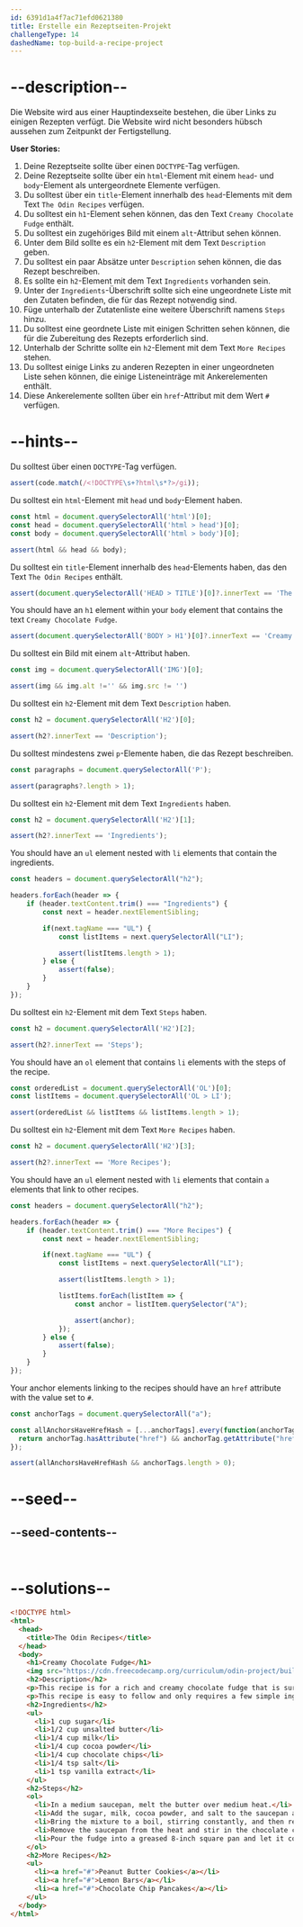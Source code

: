 ```yaml
---
id: 6391d1a4f7ac71efd0621380
title: Erstelle ein Rezeptseiten-Projekt
challengeType: 14
dashedName: top-build-a-recipe-project
---
```


# --description--

Die Website wird aus einer Hauptindexseite bestehen, die über Links zu einigen Rezepten verfügt. Die Website wird nicht besonders hübsch aussehen zum Zeitpunkt der Fertigstellung.

**User Stories:**

1. Deine Rezeptseite sollte über einen `DOCTYPE`-Tag verfügen.
1. Deine Rezeptseite sollte über ein `html`-Element mit einem `head`- und `body`-Element als untergeordnete Elemente verfügen.
1. Du solltest über ein `title`-Element innerhalb des `head`-Elements mit dem Text `The Odin Recipes` verfügen.
1. Du solltest ein `h1`-Element sehen können, das den Text `Creamy Chocolate Fudge` enthält.
1. Du solltest ein zugehöriges Bild mit einem `alt`-Attribut sehen können.
1. Unter dem Bild sollte es ein `h2`-Element mit dem Text `Description` geben.
1. Du solltest ein paar Absätze unter `Description` sehen können, die das Rezept beschreiben.
1. Es sollte ein `h2`-Element mit dem Text `Ingredients` vorhanden sein.
1. Unter der `Ingredients`-Überschrift sollte sich eine ungeordnete Liste mit den Zutaten befinden, die für das Rezept notwendig sind.
1. Füge unterhalb der Zutatenliste eine weitere Überschrift namens `Steps` hinzu.
1. Du solltest eine geordnete Liste mit einigen Schritten sehen können, die für die Zubereitung des Rezepts erforderlich sind.
1. Unterhalb der Schritte sollte ein `h2`-Element mit dem Text `More Recipes` stehen.
1. Du solltest einige Links zu anderen Rezepten in einer ungeordneten Liste sehen können, die einige Listeneinträge mit Ankerelementen enthält.
1. Diese Ankerelemente sollten über ein `href`-Attribut mit dem Wert `#` verfügen.

# --hints--

Du solltest über einen `DOCTYPE`-Tag verfügen.

```js
assert(code.match(/<!DOCTYPE\s+?html\s*?>/gi));
```

Du solltest ein `html`-Element mit `head` und `body`-Element haben.

```js
const html = document.querySelectorAll('html')[0];
const head = document.querySelectorAll('html > head')[0];
const body = document.querySelectorAll('html > body')[0];

assert(html && head && body);
```

Du solltest ein `title`-Element innerhalb des `head`-Elements haben, das den Text `The Odin Recipes` enthält.

```js
assert(document.querySelectorAll('HEAD > TITLE')[0]?.innerText == 'The Odin Recipes');
```

You should have an `h1` element within your `body` element that contains the text `Creamy Chocolate Fudge`.

```js
assert(document.querySelectorAll('BODY > H1')[0]?.innerText == 'Creamy Chocolate Fudge');
```

Du solltest ein Bild mit einem `alt`-Attribut haben.

```js
const img = document.querySelectorAll('IMG')[0];

assert(img && img.alt !='' && img.src != '')
```

Du solltest ein `h2`-Element mit dem Text `Description` haben.

```js
const h2 = document.querySelectorAll('H2')[0];

assert(h2?.innerText == 'Description');
```

Du solltest mindestens zwei `p`-Elemente haben, die das Rezept beschreiben.

```js
const paragraphs = document.querySelectorAll('P');

assert(paragraphs?.length > 1);
```

Du solltest ein `h2`-Element mit dem Text `Ingredients` haben.

```js
const h2 = document.querySelectorAll('H2')[1];

assert(h2?.innerText == 'Ingredients');
```

You should have an `ul` element nested with `li` elements that contain the ingredients.

```js
const headers = document.querySelectorAll("h2");

headers.forEach(header => {
    if (header.textContent.trim() === "Ingredients") {
        const next = header.nextElementSibling;

        if(next.tagName === "UL") {
            const listItems = next.querySelectorAll("LI");

            assert(listItems.length > 1);
        } else {
            assert(false);
        }
    }
});
```

Du solltest ein `h2`-Element mit dem Text `Steps` haben.

```js
const h2 = document.querySelectorAll('H2')[2];

assert(h2?.innerText == 'Steps');
```

You should have an `ol` element that contains `li` elements with the steps of the recipe.

```js
const orderedList = document.querySelectorAll('OL')[0];
const listItems = document.querySelectorAll('OL > LI');

assert(orderedList && listItems && listItems.length > 1);
```

Du solltest ein `h2`-Element mit dem Text `More Recipes` haben.

```js
const h2 = document.querySelectorAll('H2')[3];

assert(h2?.innerText == 'More Recipes');
```

You should have an `ul` element nested with `li` elements that contain `a` elements that link to other recipes.

```js
const headers = document.querySelectorAll("h2");

headers.forEach(header => {
    if (header.textContent.trim() === "More Recipes") {
        const next = header.nextElementSibling;

        if(next.tagName === "UL") {
            const listItems = next.querySelectorAll("LI");

            assert(listItems.length > 1);

            listItems.forEach(listItem => {
                const anchor = listItem.querySelector("A");

                assert(anchor);
            });
        } else {
            assert(false);
        }
    }
});
```

Your anchor elements linking to the recipes should have an `href` attribute with the value set to `#`.

```js
const anchorTags = document.querySelectorAll("a");

const allAnchorsHaveHrefHash = [...anchorTags].every(function(anchorTag) {
  return anchorTag.hasAttribute("href") && anchorTag.getAttribute("href") === "#";
});

assert(allAnchorsHaveHrefHash && anchorTags.length > 0); 
```

# --seed--

## --seed-contents--

```html

```

```css

```

# --solutions--

```html
<!DOCTYPE html>
<html>
  <head>
    <title>The Odin Recipes</title>
  </head>
  <body>
    <h1>Creamy Chocolate Fudge</h1>
    <img src="https://cdn.freecodecamp.org/curriculum/odin-project/build-a-recipe-page/build-a-recipe-page-01.jpg" alt="A delicious chocolate fudge dessert">
    <h2>Description</h2>
    <p>This recipe is for a rich and creamy chocolate fudge that is sure to satisfy your sweet tooth. It's perfect for a special occasion or as a tasty treat for any time of the year.</p>
    <p>This recipe is easy to follow and only requires a few simple ingredients. With just a few steps, you'll be able to create a delicious dessert that everyone will love.</p>
    <h2>Ingredients</h2>
    <ul>
      <li>1 cup sugar</li>
      <li>1/2 cup unsalted butter</li>
      <li>1/4 cup milk</li>
      <li>1/4 cup cocoa powder</li>
      <li>1/4 cup chocolate chips</li>
      <li>1/4 tsp salt</li>
      <li>1 tsp vanilla extract</li>
    </ul>
    <h2>Steps</h2>
    <ol>
      <li>In a medium saucepan, melt the butter over medium heat.</li>
      <li>Add the sugar, milk, cocoa powder, and salt to the saucepan and stir until well combined.</li>
      <li>Bring the mixture to a boil, stirring constantly, and then reduce the heat to low and simmer for 5 minutes.</li>
      <li>Remove the saucepan from the heat and stir in the chocolate chips and vanilla extract until the chocolate is melted and the mixture is smooth.</li>
      <li>Pour the fudge into a greased 8-inch square pan and let it cool completely before cutting into squares.</li>
    </ol>
    <h2>More Recipes</h2>
    <ul>
      <li><a href="#">Peanut Butter Cookies</a></li>
      <li><a href="#">Lemon Bars</a></li>
      <li><a href="#">Chocolate Chip Pancakes</a></li>
    </ul>
  </body>
</html>
```

```css

```
